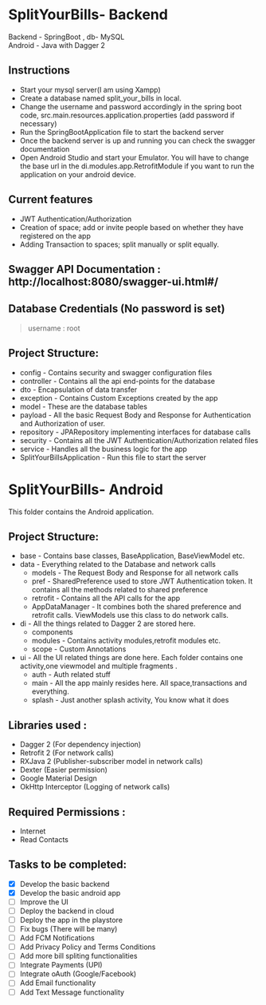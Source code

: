 # SplitYourBills- Backend
Backend - SpringBoot , db- MySQL<br/>
Android - Java with Dagger 2


## Instructions
 - Start your mysql server(I am using Xampp)
 - Create a database named split_your_bills in local.
 - Change the username and password accordingly in the spring boot code, src.main.resources.application.properties (add password if necessary)
 - Run the SpringBootApplication file to start the backend server
 - Once the backend server is up and running you can check the swagger documentation
 - Open Android Studio and start your Emulator. You will have to change the base url in the di.modules.app.RetrofitModule if you want to run the application on your android device.

## Current features
 - JWT Authentication/Authorization
 - Creation of space; add or invite people based on whether they have registered on the app
 - Adding Transaction to spaces; split manually or split equally.

## Swagger API Documentation :  http://localhost:8080/swagger-ui.html#/
## Database Credentials (No password is set)
> username : root

## Project Structure: 
  - config - Contains security and swagger configuration files
  - controller - Contains all the api end-points for the database
  - dto - Encapsulation of data transfer
  - exception - Contains Custom Exceptions created by the app
  - model - These are the database tables
  - payload - All the basic Request Body and Response for Authentication and Authorization of user.
  - repository - JPARepository implementing interfaces for database calls
  - security - Contains all the JWT Authentication/Authorization related files
  - service - Handles all the business logic for the app
  - SplitYourBillsApplication - Run this file to start the server


# SplitYourBills- Android
This folder contains the Android application.
## Project Structure: 
  - base - Contains base classes, BaseApplication, BaseViewModel etc.
  - data - Everything related to the Database and network calls
    - models - The Request Body and Response for all network calls
    - pref - SharedPreference used to store JWT Authentication token. It contains all the methods related to shared preference
    - retrofit - Contains all the API calls for the app
    - AppDataManager - It combines both the shared preference and retrofit calls. ViewModels use this class to do network calls.
  - di - All the things related to Dagger 2 are stored here.
    - components
    - modules - Contains activity modules,retrofit modules etc.
    - scope - Custom Annotations
  - ui - All the UI related things are done here. Each folder contains one activity,one viewmodel and multiple fragments .
    - auth - Auth related stuff
    - main - All the app mainly resides here. All space,transactions and everything.
    - splash  - Just another splash activity, You know what it does

## Libraries used :
  - Dagger 2 (For dependency injection)
  - Retrofit 2 (For network calls)
  - RXJava 2 (Publisher-subscriber model in network calls)
  - Dexter (Easier permission)
  - Google Material Design
  - OkHttp Interceptor (Logging of network calls)

## Required Permissions : 

 - Internet
 - Read Contacts

## Tasks to be completed: 

- [x] Develop the basic backend 
- [x] Develop the basic android app 
- [ ] Improve the UI
- [ ] Deploy the backend in cloud
- [ ] Deploy the app in the playstore
- [ ] Fix bugs (There will be many)
- [ ] Add FCM Notifications
- [ ] Add Privacy Policy and Terms Conditions
- [ ] Add more bill spliting functionalities
- [ ] Integrate Payments (UPI)
- [ ] Integrate oAuth (Google/Facebook)
- [ ] Add Email functionality
- [ ] Add Text Message functionality
